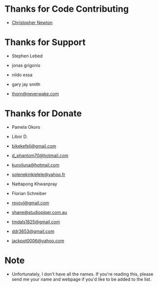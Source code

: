 # Thanks for Code Contributing
* [Christopher Newton](https://github.com/chrstphrknwtn)

# Thanks for Support
* Stephen Lebed

* jonas grigonis
* nildo essa
* gary jay smith

* thorn@neverwake.com

# Thanks for Donate
* Pamela Okoro
* Libor D.
* bikekefeli@gmail.com
* d_phantom70@hotmail.com
* kuroiluna@hotmail.com
* solenekinkielele@yahoo.fr

* Nattapong Khwanpray
* Florian Schreiber
* revovl@gmail.com
* shane@studiopiper.com.au
* tmdals1825@gmail.com
* ddr3653@gmail.com
* jackpot0006@yahoo.com

# Note
* Unfortunately, I don't have all the names. If you're reading this, please send me your name and webpage if you'd like to be added to the list.
